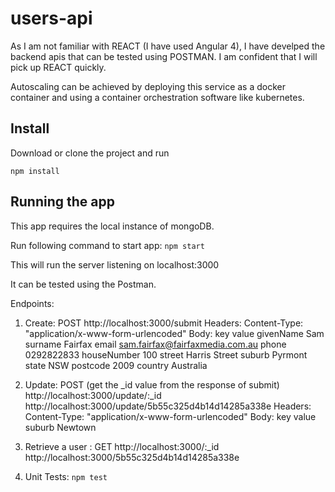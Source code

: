 # users-api

As I am not familiar with REACT (I have used Angular 4), I have develped the backend apis that can be tested using POSTMAN. I am confident that I will pick up REACT quickly.

Autoscaling can be achieved by deploying this service as a docker container and using a  container orchestration software like kubernetes.

## Install

Download or clone the project and run 

 `npm install`

## Running the app

This app requires the local instance of mongoDB. 

Run following command to start app: 
 `npm start`

This will run the server listening on localhost:3000

It can be tested using the Postman.

Endpoints:
1. Create: POST
http://localhost:3000/submit
Headers: 
Content-Type: "application/x-www-form-urlencoded"
Body:
           key          value
          givenName      Sam
          surname       Fairfax
          email         sam.fairfax@fairfaxmedia.com.au
          phone         0292822833
          houseNumber   100
          street        Harris Street
          suburb        Pyrmont
          state         NSW
          postcode      2009
          country       Australia


2. Update: POST (get the _id value from the response of submit)
http://localhost:3000/update/:_id
http://localhost:3000/update/5b55c325d4b14d14285a338e
Headers: 
Content-Type: "application/x-www-form-urlencoded"
Body:
           key          value
          suburb        Newtown

3. Retrieve a user : GET
http://localhost:3000/:_id
http://localhost:3000/5b55c325d4b14d14285a338e


4. Unit Tests:
`npm test`